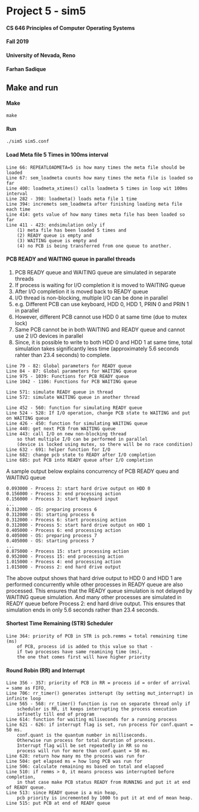 # Project 5 - sim5

#### CS 646 Principles of Computer Operating Systems

#### Fall 2019

#### University of Nevada, Reno

#### Farhan Sadique


## Make and run

#### Make
```
make
```

#### Run
```
./sim5 sim5.conf
```

#### Load Meta file 5 Times in 100ms interval
```
Line 66: REPEATLOADMETA=5 is how many times the meta file should be loaded
Line 67: sem_loadmeta counts how many times the meta file is loaded so far
Line 400: loadmeta_xtimes() calls loadmeta 5 times in loop wit 100ms interval
Line 282 - 398: loadmeta() loads meta file 1 time
Line 394: incremets sem_loadmeta after finishing loading meta file each time
Line 414: gets value of how many times meta file has been loaded so far
Line 411 - 423: endsimulation only if 
    (1) meta file has been loaded 5 times and 
    (2) READY queue is empty and 
    (3) WAITING queue is empty and 
    (4) no PCB is being transferred from one queue to another.
```

#### PCB READY and WAITING queue in parallel threads

1. PCB READY queue and WAITING queue are simulated in separate threads
2. If process is waiting for I/O completion it is moved to WAITING queue
3. After I/O completion it is moved back to READY queue
4. I/O thread is non-blocking, multiple I/O can be done in parallel
5. e.g. Different PCB can use keyboard, HDD 0, HDD 1, PRIN 0 and PRIN 1 in parallel
6. However, different PCB cannot use HDD 0 at same time (due to mutex lock)
7. Same PCB cannot be in both WAITING and READY queue
    and cannot use 2 I/O devices in parallel
8. Since, it is possible to write to both HDD 0 and HDD 1 at same time, 
    total simulation takes significantly less time 
    (approximately 5.6 seconds rahter than 23.4 seconds) to complete.

```
Line 79 - 82: Global parameters for READY queue
Line 84 - 87: Global parameters for WAITING queue
Line 975 - 1039: Functions for PCB READY queue
Line 1042 - 1106: Functions for PCB WAITING queue

Line 571: simulate READY queue in thread
Line 572: simulate WAITING queue in another thread

Line 452 - 560: function for simulating READY queue
Line 524 - 528: If I/O operation, change PCB state to WAITING and put on WAITING queue
Line 426 - 450: function for simulating WAITING queue
Line 440: get next PCB from WAITING queue
Line 443: call I/O on new non-blocking thread 
    so that multiple I/O can be performed in parallel 
    (device is locked using mutex, so there will be no race condition)
Line 632 - 691: helper function for I/O
Line 682: change pcb state to READY after I/O completion
Line 685: put PCB into READY queue after I/O completion
```

A sample output below explains concurrency of PCB READY queu and WAITING queue
```
0.093000 - Process 2: start hard drive output on HDD 0
0.156000 - Process 3: end processing action
0.156000 - Process 3: start keyboard input
...
0.312000 - OS: preparing process 6
0.312000 - OS: starting process 6
0.312000 - Process 6: start processing action
0.312000 - Process 5: start hard drive output on HDD 1
0.405000 - Process 6: end processing action
0.405000 - OS: preparing process 7
0.405000 - OS: starting process 7
...
0.875000 - Process 15: start processing action
0.952000 - Process 15: end processing action
1.015000 - Process 4: end processing action
1.015000 - Process 2: end hard drive output
```

The above output shows that hard drive output to HDD 0 and HDD 1 are performed concurrently while other processes in READY queue are also processed. This ensures that the READY queue simulation is not delayed by WAITING queue simulation. And many other processes are simulated in READY queue before Process 2: end hard drive output. This ensures that simulation ends in only 5.6 seconds rather than 23.4 seconds.


#### Shortest Time Remaining (STR) Scheduler
```
Line 364: priority of PCB in STR is pcb.remms = total remaining time (ms) 
    of PCB, process id is added to this value so that - 
    if two processes have same reamining time (ms), 
    the one that comes first will have higher priority
```


#### Round Robin (RR) and Interrupt
```
Line 356 - 357: priority of PCB in RR = process id = order of arrival = same as FIFO,
Line 706: rr_timer() generates intterupt (by setting mut_interrupt) in infinite loop
Line 565 - 568: rr_timer() function is run on separate thread only if 
    scheduler is RR, it keeps interrupting the process execution 
    infinetly till end of program
Line 614: function for waiting miliseconds for a running process
Line 621 - 626: if interrupt flag is set, run process for conf.quant = 50 ms. 
    conf.quant is the quantum number in milliseconds. 
    Otherwise run process for total duration of process. 
    Interrupt flag will be set repeatedly in RR so no 
    process will run for more than conf.quant = 50 ms.
Line 628: return how many ms the process was run for
Line 504: get elapsed ms = how long PCB was run for
Line 506: calculate remaining ms based on total and elapsed
Line 510: if remms > 0, it means process was interrupted before completion, 
    in that case make PCB status READY from RUNNING and put it at end of READY queue.
Line 513: since READY queue is a min heap, 
    pcb priority is incremented by 1000 to put it at end of mean heap. 
Line 515: put PCB at end of READY queue
```
